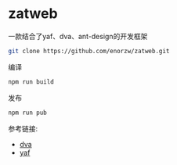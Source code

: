 # zatweb
一款结合了yaf、dva、ant-design的开发框架

``` bash
git clone https://github.com/enorzw/zatweb.git
```
编译
``` bash
npm run build
```
发布
``` bash
npm run pub
```
参考链接:

* [dva](https://github.com/dvajs/dva)
* [yaf](http://www.php.net/manual/zh/book.yaf.php)
